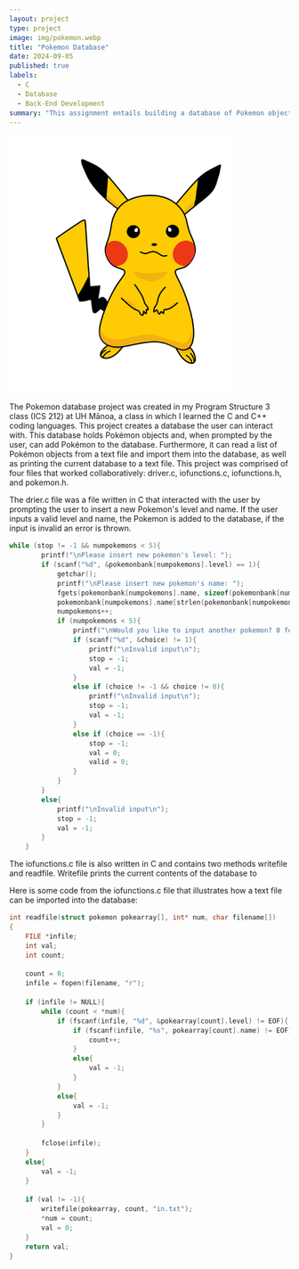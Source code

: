 ```yaml
---
layout: project
type: project
image: img/pokemon.webp
title: "Pokemon Database"
date: 2024-09-05
published: true
labels:
  - C
  - Database
  - Back-End Development
summary: "This assignment entails building a database of Pokemon objects"
---
```


<div class="text-center p-4">
  <img width="400px" class="rounded float-start pe-4" src="../img/pokemon.webp">
</div>

The Pokemon database project was created in my Program Structure 3 class (ICS 212) at UH Mānoa, a class in which I learned the C and C++ coding languages. This project creates a database the user can interact with. This database holds Pokémon objects and, when prompted by the user, can add Pokémon to the database. Furthermore, it can read a list of Pokémon objects from a text file and import them into the database, as well as printing the current database to a text file. This project was comprised of four files that worked collaboratively: driver.c, iofunctions.c, iofunctions.h, and pokemon.h. 

The drier.c file was a file written in C that interacted with the user by prompting the user to insert a new Pokemon's level and name. If the user inputs a valid level and name, the Pokemon is added to the database, if the input is invalid an error is thrown. 

```cpp
while (stop != -1 && numpokemons < 5){
        printf("\nPlease insert new pokemon's level: ");
        if (scanf("%d", &pokemonbank[numpokemons].level) == 1){
            getchar();
            printf("\nPlease insert new pokemon's name: ");
            fgets(pokemonbank[numpokemons].name, sizeof(pokemonbank[numpokemons]).name , stdin);
            pokemonbank[numpokemons].name[strlen(pokemonbank[numpokemons].name)- 1] = '\0';
            numpokemons++;
            if (numpokemons < 5){
                printf("\nWould you like to input another pokemon? 0 for yes and -1 for no: ");
                if (scanf("%d", &choice) != 1){
                    printf("\nInvalid input\n");
                    stop = -1;
                    val = -1;
                }
                else if (choice != -1 && choice != 0){
                    printf("\nInvalid input\n");
                    stop = -1;
                    val = -1;
                }
                else if (choice == -1){
                    stop = -1;
                    val = 0;
                    valid = 0;
                }
            }
        }
        else{
            printf("\nInvalid input\n");
            stop = -1;
            val = -1;
        }
    }
```

The iofunctions.c file is also written in C and contains two methods writefile and readfile. Writefile prints the current contents of the database to 

Here is some code from the iofunctions.c file that illustrates how a text file can be imported into the database:

```cpp
int readfile(struct pokemon pokearray[], int* num, char filename[])
{
    FILE *infile;
    int val;
    int count;

    count = 0;
    infile = fopen(filename, "r");

    if (infile != NULL){
        while (count < *num){
            if (fscanf(infile, "%d", &pokearray[count].level) != EOF){
                if (fscanf(infile, "%s", pokearray[count].name) != EOF){
                    count++;
                }
                else{
                    val = -1;
                }
            }
            else{
                val = -1;
            }
        }

        fclose(infile);
    }
    else{
        val = -1;
    }

    if (val != -1){
        writefile(pokearray, count, "in.txt");
        *num = count;
        val = 0;
    }
    return val;
}

```
